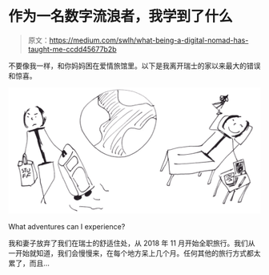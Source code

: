 # 作为一名数字流浪者，我学到了什么

> 原文：<https://medium.com/swlh/what-being-a-digital-nomad-has-taught-me-ccdd45677b2b>

不要像我一样，和你妈妈困在爱情旅馆里。以下是我离开瑞士的家以来最大的错误和惊喜。

![](img/b35c5d176652f9d567021d9d7b52df31.png)

What adventures can I experience?

我和妻子放弃了我们在瑞士的舒适住处，从 2018 年 11 月开始全职旅行。我们从一开始就知道，我们会慢慢来，在每个地方呆上几个月。任何其他的旅行方式都太累了，而且…